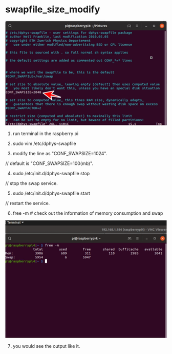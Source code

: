 # swapfile_size_modify

![](https://github.com/smiletoeveryone/swapfile_size_modify/blob/master/swapfile_size.jpg)

1. run terminal in the raspberry pi

2. sudo vim /etc/dphys-swapfile

3. modify the line as "CONF_SWAPSIZE=1024". 

// default is "CONF_SWAPSIZE=100(mb)".

4. sudo /etc/init.d/dphys-swapfile stop 

// stop the swap service.

5. sudo /etc/init.d/dphys-swapfile start 

// restart the service.

6. free -m # check out the information of memory consumption and swap

![](https://github.com/smiletoeveryone/swapfile_size_modify/blob/master/mem_check.jpg)

7. you would see the output like it.
